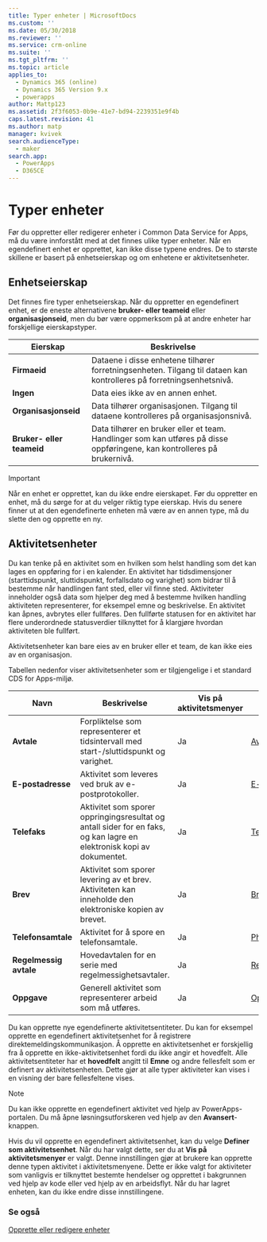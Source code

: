 ```yaml
---
title: Typer enheter | MicrosoftDocs
ms.custom: ''
ms.date: 05/30/2018
ms.reviewer: ''
ms.service: crm-online
ms.suite: ''
ms.tgt_pltfrm: ''
ms.topic: article
applies_to:
  - Dynamics 365 (online)
  - Dynamics 365 Version 9.x
  - powerapps
author: Mattp123
ms.assetid: 2f3f6053-0b9e-41e7-bd94-2239351e9f4b
caps.latest.revision: 41
ms.author: matp
manager: kvivek
search.audienceType:
  - maker
search.app:
  - PowerApps
  - D365CE
---
```

# <a name="types-of-entities"></a>Typer enheter

Før du oppretter eller redigerer enheter i Common Data Service for Apps, må du være innforstått med at det finnes ulike typer enheter. Når en egendefinert enhet er opprettet, kan ikke disse typene endres. De to største skillene er basert på enhetseierskap og om enhetene er aktivitetsenheter.  
  
<a name="BKMK_EntityOwnership"></a>

## <a name="entity-ownership"></a>Enhetseierskap  

Det finnes fire typer enhetseierskap. Når du oppretter en egendefinert enhet, er de eneste alternativene **bruker- eller teameid** eller **organisasjonseid**, men du bør være oppmerksom på at andre enheter har forskjellige eierskapstyper.  
  
|Eierskap|Beskrivelse|  
|---------------|-----------------|  
|**Firmaeid**|Dataene i disse enhetene tilhører forretningsenheten. Tilgang til dataen kan kontrolleres på forretningsenhetsnivå.|  
|**Ingen**|Data eies ikke av en annen enhet.|  
|**Organisasjonseid**|Data tilhører organisasjonen. Tilgang til dataene kontrolleres på organisasjonsnivå.|  
|**Bruker- eller teameid**|Data tilhører en bruker eller et team. Handlinger som kan utføres på disse oppføringene, kan kontrolleres på brukernivå.|  
  
  
> [!IMPORTANT]
>  Når en enhet er opprettet, kan du ikke endre eierskapet. Før du oppretter en enhet, må du sørge for at du velger riktig type eierskap. Hvis du senere finner ut at den egendefinerte enheten må være av en annen type, må du slette den og opprette en ny.
  
<a name="BKMK_ActivityEntities"></a>

## <a name="activity-entities"></a>Aktivitetsenheter

Du kan tenke på en aktivitet som en hvilken som helst handling som det kan lages en oppføring for i en kalender. En aktivitet har tidsdimensjoner (starttidspunkt, sluttidspunkt, forfallsdato og varighet) som bidrar til å bestemme når handlingen fant sted, eller vil finne sted. Aktiviteter inneholder også data som hjelper deg med å bestemme hvilken handling aktiviteten representerer, for eksempel emne og beskrivelse. En aktivitet kan åpnes, avbrytes eller fullføres. Den fullførte statusen for en aktivitet har flere underordnede statusverdier tilknyttet for å klargjøre hvordan aktiviteten ble fullført.  
  
Aktivitetsenheter kan bare eies av en bruker eller et team, de kan ikke eies av en organisasjon.  
  
Tabellen nedenfor viser aktivitetsenheter som er tilgjengelige i et standard CDS for Apps-miljø.
  
|Navn|Beskrivelse|Vis på aktivitetsmenyer|Referanse|
|----------|-----------------|----------------|---------------|  
|**Avtale**|Forpliktelse som representerer et tidsintervall med start-/sluttidspunkt og varighet.|Ja|[Avtale](/powerapps/developer/common-data-service/reference/entities/appointment)|
|**E-postadresse**|Aktivitet som leveres ved bruk av e-postprotokoller.|Ja|[E-post](/powerapps/developer/common-data-service/reference/entities/email)|
|**Telefaks**|Aktivitet som sporer oppringingsresultat og antall sider for en faks, og kan lagre en elektronisk kopi av dokumentet.|Ja|[Telefaks](/powerapps/developer/common-data-service/reference/entities/fax)|
|**Brev**|Aktivitet som sporer levering av et brev. Aktiviteten kan inneholde den elektroniske kopien av brevet.|Ja|[Brev](/powerapps/developer/common-data-service/reference/entities/letter)|
|**Telefonsamtale**|Aktivitet for å spore en telefonsamtale.|Ja|[PhoneCall ](/powerapps/developer/common-data-service/reference/entities/phonecall)|
|**Regelmessig avtale**|Hovedavtalen for en serie med regelmessighetsavtaler.|Ja|[RecurringAppointmentMaster](/powerapps/developer/common-data-service/reference/entities/recurringappointmentmaster)|
|**Oppgave**|Generell aktivitet som representerer arbeid som må utføres.|Ja|[Oppgave](/powerapps/developer/common-data-service/reference/entities/task)|
  
Du kan opprette nye egendefinerte aktivitetsentiteter. Du kan for eksempel opprette en egendefinert aktivitetsenhet for å registrere direktemeldingskommunikasjon. Å opprette en aktivitetsenhet er forskjellig fra å opprette en ikke-aktivitetsenhet fordi du ikke angir et hovedfelt. Alle aktivitetsentiteter har et **hovedfelt** angitt til **Emne** og andre fellesfelt som er definert av aktivitetsenheten. Dette gjør at alle typer aktiviteter kan vises i en visning der bare fellesfeltene vises.  

> [!NOTE]
> Du kan ikke opprette en egendefinert aktivitet ved hjelp av PowerApps-portalen. Du må åpne løsningsutforskeren ved hjelp av den **Avansert**-knappen.
  
Hvis du vil opprette en egendefinert aktivitetsenhet, kan du velge **Definer som aktivitetsenhet**. Når du har valgt dette, ser du at **Vis på aktivitetsmenyer** er valgt. Denne innstillingen gjør at brukere kan opprette denne typen aktivitet i aktivitetsmenyene. Dette er ikke valgt for aktiviteter som vanligvis er tilknyttet bestemte hendelser og opprettet i bakgrunnen ved hjelp av kode eller ved hjelp av en arbeidsflyt. Når du har lagret enheten, kan du ikke endre disse innstillingene.  

### <a name="see-also"></a>Se også
[Opprette eller redigere enheter](create-edit-entities.md)
